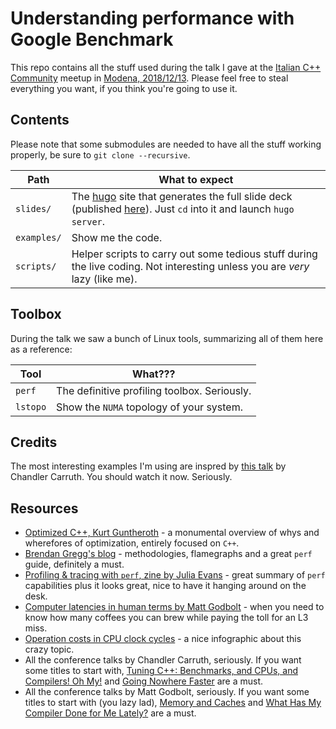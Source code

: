 # Understanding performance with Google Benchmark

This repo contains all the stuff used during the talk I gave at the [Italian C++ Community](https://www.italiancpp.org/) meetup in [Modena, 2018/12/13](https://www.italiancpp.org/event/meetup-dicembre2018/). Please feel free to steal everything you want, if you think you're going to use it.

## Contents

Please note that some submodules are needed to have all the stuff working properly, be sure to `git clone --recursive`.

| Path        | What to expect                                                                                                                 |
| ----------- | ------------------------------------------------------------------------------------------------------------------------------ |
| `slides/`   | The [hugo](https://gohugo.io/) site that generates the full slide deck (published [here](https://nazavode.github.io/meetupcpp-dec-2018/)). Just `cd` into it and launch `hugo server`.|
| `examples/` | Show me the code. |
| `scripts/`  | Helper scripts to carry out some tedious stuff during the live coding. Not interesting unless you are *very* lazy (like me). |

## Toolbox

During the talk we saw a bunch of Linux tools, summarizing all of them here as a reference:

| Tool     | What???                                      |
|----------|----------------------------------------------|
| `perf`   | The definitive profiling toolbox. Seriously. |
| `lstopo` | Show the `NUMA` topology of your system.     |

## Credits

The most interesting examples I'm using are inspred by [this talk](https://youtu.be/nXaxk27zwlk) by Chandler Carruth. You should watch it now. Seriously.

## Resources

* [Optimized C++, Kurt Guntheroth](http://shop.oreilly.com/product/0636920038030.do) - a monumental overview of whys and wherefores of optimization, entirely focused on `C++`.
* [Brendan Gregg's blog](http://www.brendangregg.com) - methodologies, flamegraphs and a great `perf` guide, definitely a must.
* [Profiling & tracing with `perf`, zine by Julia Evans](https://jvns.ca/blog/2018/04/16/new-perf-zine/) - great summary of `perf` capabilities plus it looks great, nice to have it hanging around on the desk.
* [Computer latencies in human terms by Matt Godbolt](https://docs.google.com/presentation/d/17ggR5-2ujJ4VMOGgaWC593d-QU-m0BQVFUMm7UtmJw4) - when you need to know how many coffees you can brew while paying the toll for an L3 miss.
* [Operation costs in CPU clock cycles](http://ithare.com/infographics-operation-costs-in-cpu-clock-cycles/) - a nice infographic about this crazy topic.
* All the conference talks by Chandler Carruth, seriously. If you want some titles to start with, [Tuning C++: Benchmarks, and CPUs, and Compilers! Oh My!](https://youtu.be/nXaxk27zwlk) and [Going Nowhere Faster](https://youtu.be/2EWejmkKlxs) are a must.
* All the conference talks by Matt Godbolt, seriously. If you want some titles to start with (you lazy lad), [Memory and Caches](https://youtu.be/vDns3Um39l0) and [What Has My Compiler Done for Me Lately?](https://youtu.be/bSkpMdDe4g4) are a must.
